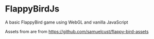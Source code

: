 # FlappyBirdJs
A basic FlappyBird game using WebGL and vanilla JavaScript

Assets from are from https://github.com/samuelcust/flappy-bird-assets
